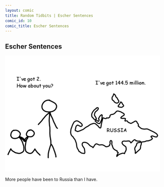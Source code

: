 ```yaml
---
layout: comic
title: Random Tidbits | Escher Sentences
comic_id: 10
comic_title: Escher Sentences
---
```


## Escher Sentences

![](/assets/images/10.png)

More people have been to Russia than I have.
